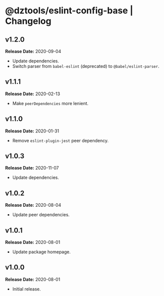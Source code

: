 # @dztools/eslint-config-base | Changelog

## v1.2.0

**Release Date:** 2020-09-04

- Update dependencies.
- Switch parser from `babel-eslint` (deprecated) to `@babel/eslint-parser`.

## v1.1.1

**Release Date:** 2020-02-13

- Make `peerDependencies` more lenient.

## v1.1.0

**Release Date:** 2020-01-31

- Remove `eslint-plugin-jest` peer dependency.

## v1.0.3

**Release Date:** 2020-11-07

- Update dependencies.

## v1.0.2

**Release Date:** 2020-08-04

- Update peer dependencies.

## v1.0.1

**Release Date:** 2020-08-01

- Update package homepage.

## v1.0.0

**Release Date:** 2020-08-01

- Initial release.
